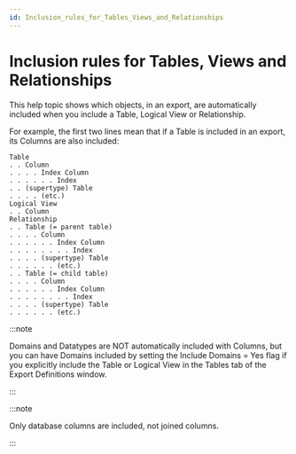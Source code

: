 ```yaml
---
id: Inclusion_rules_for_Tables_Views_and_Relationships
---
```


# Inclusion rules for Tables, Views and Relationships

This help topic shows which objects, in an export, are automatically included when you include a Table, Logical View or Relationship.

For example, the first two lines mean that if a Table is included in an export, its Columns are also included:

```
Table
. . Column
. . . . Index Column
. . . . . . Index
. . (supertype) Table
. . . . (etc.)
Logical View
. . Column
Relationship
. . Table (= parent table)
. . . . Column
. . . . . . Index Column
. . . . . . . . Index
. . . . (supertype) Table
. . . . . . (etc.)
. . Table (= child table)
. . . . Column
. . . . . . Index Column
. . . . . . . . Index
. . . . (supertype) Table
. . . . . . (etc.)

```


:::note

Domains and Datatypes are NOT automatically included with Columns, but you can have Domains included by setting the Include Domains = Yes flag if you explicitly include the Table or Logical View in the Tables tab of the Export Definitions window.

:::


:::note

Only database columns are included, not joined columns.

:::

 